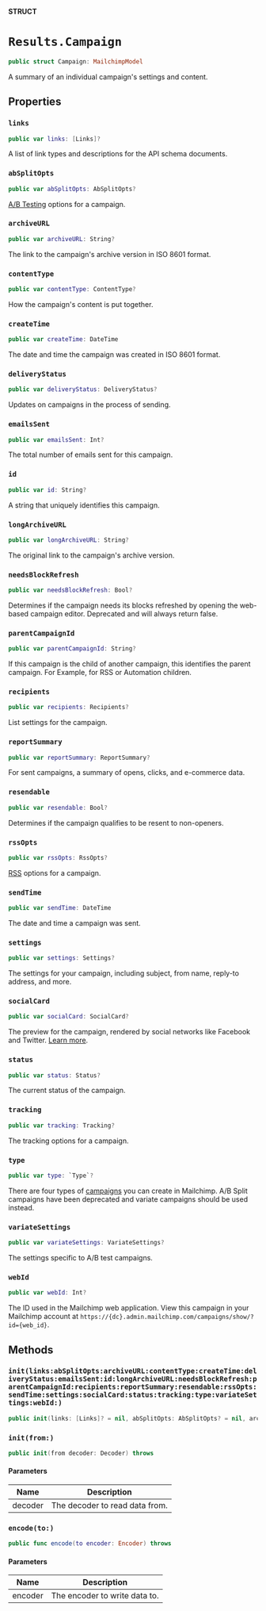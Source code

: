 **STRUCT**

# `Results.Campaign`

```swift
public struct Campaign: MailchimpModel
```

A summary of an individual campaign's settings and content.

## Properties
### `links`

```swift
public var links: [Links]?
```

A list of link types and descriptions for the API schema documents.

### `abSplitOpts`

```swift
public var abSplitOpts: AbSplitOpts?
```

[A/B Testing](https://mailchimp.com/help/about-ab-testing-campaigns/) options for a campaign.

### `archiveURL`

```swift
public var archiveURL: String?
```

The link to the campaign's archive version in ISO 8601 format.

### `contentType`

```swift
public var contentType: ContentType?
```

How the campaign's content is put together.

### `createTime`

```swift
public var createTime: DateTime
```

The date and time the campaign was created in ISO 8601 format.

### `deliveryStatus`

```swift
public var deliveryStatus: DeliveryStatus?
```

Updates on campaigns in the process of sending.

### `emailsSent`

```swift
public var emailsSent: Int?
```

The total number of emails sent for this campaign.

### `id`

```swift
public var id: String?
```

A string that uniquely identifies this campaign.

### `longArchiveURL`

```swift
public var longArchiveURL: String?
```

The original link to the campaign's archive version.

### `needsBlockRefresh`

```swift
public var needsBlockRefresh: Bool?
```

Determines if the campaign needs its blocks refreshed by opening the web-based campaign editor. Deprecated and will always return false.

### `parentCampaignId`

```swift
public var parentCampaignId: String?
```

If this campaign is the child of another campaign, this identifies the parent campaign. For Example, for RSS or Automation children.

### `recipients`

```swift
public var recipients: Recipients?
```

List settings for the campaign.

### `reportSummary`

```swift
public var reportSummary: ReportSummary?
```

For sent campaigns, a summary of opens, clicks, and e-commerce data.

### `resendable`

```swift
public var resendable: Bool?
```

Determines if the campaign qualifies to be resent to non-openers.

### `rssOpts`

```swift
public var rssOpts: RssOpts?
```

[RSS](https://mailchimp.com/help/share-your-blog-posts-with-mailchimp/) options for a campaign.

### `sendTime`

```swift
public var sendTime: DateTime
```

The date and time a campaign was sent.

### `settings`

```swift
public var settings: Settings?
```

The settings for your campaign, including subject, from name, reply-to address, and more.

### `socialCard`

```swift
public var socialCard: SocialCard?
```

The preview for the campaign, rendered by social networks like Facebook and Twitter. [Learn more](https://mailchimp.com/help/enable-and-customize-social-cards/).

### `status`

```swift
public var status: Status?
```

The current status of the campaign.

### `tracking`

```swift
public var tracking: Tracking?
```

The tracking options for a campaign.

### `type`

```swift
public var type: `Type`?
```

There are four types of [campaigns](https://mailchimp.com/help/getting-started-with-campaigns/) you can create in Mailchimp. A/B Split campaigns have been deprecated and variate campaigns should be used instead.

### `variateSettings`

```swift
public var variateSettings: VariateSettings?
```

The settings specific to A/B test campaigns.

### `webId`

```swift
public var webId: Int?
```

The ID used in the Mailchimp web application. View this campaign in your Mailchimp account at `https://{dc}.admin.mailchimp.com/campaigns/show/?id={web_id}`.

## Methods
### `init(links:abSplitOpts:archiveURL:contentType:createTime:deliveryStatus:emailsSent:id:longArchiveURL:needsBlockRefresh:parentCampaignId:recipients:reportSummary:resendable:rssOpts:sendTime:settings:socialCard:status:tracking:type:variateSettings:webId:)`

```swift
public init(links: [Links]? = nil, abSplitOpts: AbSplitOpts? = nil, archiveURL: String? = nil, contentType: ContentType? = nil, createTime: Date? = nil, deliveryStatus: DeliveryStatus? = nil, emailsSent: Int? = nil, id: String? = nil, longArchiveURL: String? = nil, needsBlockRefresh: Bool? = nil, parentCampaignId: String? = nil, recipients: Recipients? = nil, reportSummary: ReportSummary? = nil, resendable: Bool? = nil, rssOpts: RssOpts? = nil, sendTime: Date? = nil, settings: Settings? = nil, socialCard: SocialCard? = nil, status: Status? = nil, tracking: Tracking? = nil, type: Type? = nil, variateSettings: VariateSettings? = nil, webId: Int? = nil)
```

### `init(from:)`

```swift
public init(from decoder: Decoder) throws
```

#### Parameters

| Name | Description |
| ---- | ----------- |
| decoder | The decoder to read data from. |

### `encode(to:)`

```swift
public func encode(to encoder: Encoder) throws
```

#### Parameters

| Name | Description |
| ---- | ----------- |
| encoder | The encoder to write data to. |